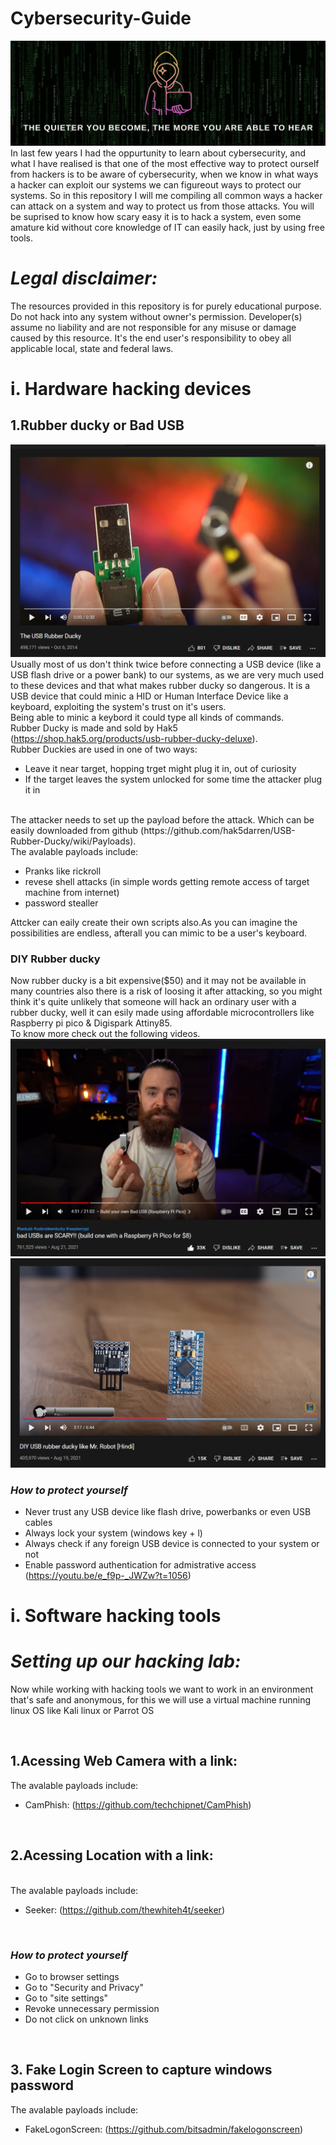 # Cybersecurity-Guide
![](https://github.com/PratyayMallik1006/Cybersecurity-Guide/blob/main/images/header.png)
In last few years I had the oppurtunity to learn about cybersecurity, and what I have realised is that one of the most effective way to protect ourself from hackers is to be aware of cybersecurity, when we know in what ways a hacker can exploit our systems we can figureout ways to protect our systems. So in this repository I will me compiling all common ways a hacker can attack on a system and way to protect us from those attacks.
You will be suprised to know how scary easy it is to hack a system, even some amature kid without core knowledge of IT can easily hack, just by using free tools.

<h1><i>Legal disclaimer:</i></h1>
The resources provided in this repository is for purely educational purpose. Do not hack into any system without owner's permission. Developer(s) assume no liability and are not responsible for any misuse or damage caused by this resource. It's the end user's responsibility to obey all applicable local, state and federal laws. 

# i. Hardware hacking devices
## 1.Rubber ducky or Bad USB
[![rubber ducky](https://github.com/PratyayMallik1006/Cybersecurity-Guide/blob/main/images/rubber-ducky.PNG)](https://www.youtube.com/watch?v=sbKN8FhGnqg)
Usually most of us don't think twice before connecting a USB device (like a USB flash drive or a power bank) to our systems, as we are very much used to these devices and that what makes rubber ducky so dangerous. It is a USB device that could minic a HID or Human Interface Device like a keyboard, exploiting the system's trust on it's users.
<br>
Being able to minic a keybord it could type all kinds of commands.
<br>
Rubber Ducky is made and sold by Hak5 (https://shop.hak5.org/products/usb-rubber-ducky-deluxe).
<br>
Rubber Duckies are used in one of two ways:
- Leave it near target, hopping trget might plug it in, out of curiosity
- If the target leaves the system unlocked for some time the attacker plug it in
<br>
The attacker needs to set up the payload before the attack. Which can be easily downloaded from github (https://github.com/hak5darren/USB-Rubber-Ducky/wiki/Payloads).
<br>
The avalable payloads include:

- Pranks like rickroll
- revese shell attacks (in simple words getting remote access of target machine from internet)
- password stealler

Attcker can eaily create their own scripts also.As you can imagine the possibilities are endless, afterall you can mimic to be a user's keyboard.

### DIY Rubber ducky
Now rubber ducky is a bit expensive($50) and it may not be available in many countries also there is a risk of loosing it after attacking, so you might think it's quite unlikely that someone will hack an ordinary user with a rubber ducky, well it can esily made using affordable microcontrollers like Raspberry pi pico & Digispark Attiny85. <br>
To know more check out the following videos.
[![pico ducky](https://github.com/PratyayMallik1006/Cybersecurity-Guide/blob/main/images/pico-ducky.PNG)](https://www.youtube.com/watch?v=e_f9p-_JWZw)
[![rubber ducky](https://github.com/PratyayMallik1006/Cybersecurity-Guide/blob/main/images/digispark-ducky.PNG)](https://www.youtube.com/watch?v=YMqh4Q_CXYM)
 ### <i> How to protect yourself </i>
 - Never trust any USB device like flash drive, powerbanks or even USB cables
 - Always lock your system (windows key + l)
 - Always check if any foreign USB device is connected to your system or not
 - Enable password authentication for admistrative access (https://youtu.be/e_f9p-_JWZw?t=1056)
 # i. Software hacking tools
<h1><i>Setting up our hacking lab:</i></h1>
<p>Now while working with hacking tools we want to work in an environment that's safe and anonymous, for this we will use a virtual machine running linux OS like Kali linux or Parrot OS</p>
<br>

 ## 1.Acessing Web Camera with a link:
The avalable payloads include:

- CamPhish: (https://github.com/techchipnet/CamPhish)
<br>


## 2.Acessing Location with a link:
<br>
The avalable payloads include:

- Seeker: (https://github.com/thewhiteh4t/seeker)
<br>

 ### <i> How to protect yourself </i>
 
 - Go to browser settings
 - Go to "Security and Privacy"
 - Go to "site settings"
 - Revoke unnecessary permission
 - Do not click on unknown links
 <br>
 
 ## 3. Fake Login Screen to capture windows password
 The avalable payloads include:
- FakeLogonScreen: (https://github.com/bitsadmin/fakelogonscreen)
 
 

